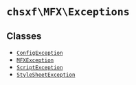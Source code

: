 # `chsxf\MFX\Exceptions`

## Classes

 - [`ConfigException`](API-Exceptions-ConfigException)
 - [`MFXException`](API-Exceptions-MFXException)
 - [`ScriptException`](API-Exceptions-ScriptException)
 - [`StyleSheetException`](API-Exceptions-StyleSheetException)

